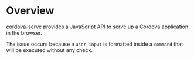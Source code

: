 # Overview

[cordova-serve](https://github.com/apache/cordova-serve) provides a JavaScript API to serve up a Cordova application in the browser.

The issue occurs because a `user input` is formatted inside a `command` that will be executed without any check.

